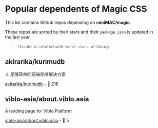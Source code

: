 # Popular dependents of **Magic CSS**

This list contains Github repos depending on **miniMAC/magic**. 

These repos are sorted by their stars and their `package.json` is updated in the last year.

> This list is created with `build-stars-of` library.

## akirarika/kurimudb

⚓ 足够简单的前端存储解决方案

[akirarika/kurimudb](https://github.com/akirarika/kurimudb) - 🌟 218

## viblo-asia/about.viblo.asia

A landing page for Viblo Platform

[viblo-asia/about.viblo.asia](https://github.com/viblo-asia/about.viblo.asia) - 🌟 5